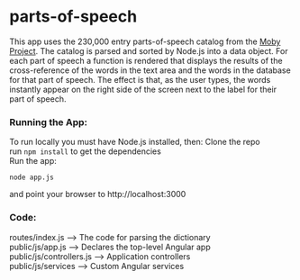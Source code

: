 parts-of-speech
===============

This app uses the 230,000 entry parts-of-speech catalog from the [Moby Project](http://icon.shef.ac.uk/Moby/). The catalog is parsed and sorted by Node.js into a data object. For each part of speech a function is rendered that displays the results of the cross-reference of the words in the text area and the words in the database for that part of speech. The effect is that, as the user types, the words instantly appear on the right side of the screen next to the label for their part of speech.

### Running the App:

To run locally you must have Node.js installed, then:
Clone the repo   
run `npm install` to get the dependencies   
Run the app:   

    node app.js
and point your browser to http://localhost:3000   

### Code:

routes/index.js           --> The code for parsing the dictionary      
public/js/app.js          --> Declares the top-level Angular app   
public/js/controllers.js  --> Application controllers   
public/js/services        --> Custom Angular services   


